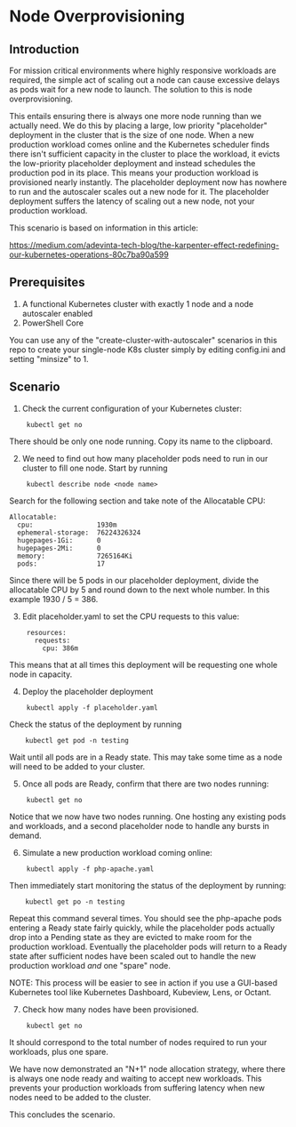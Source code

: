 # Node Overprovisioning

## Introduction
For mission critical environments where highly responsive workloads are required, the simple act of scaling out a node can cause excessive delays as pods wait for a new node to launch.  The solution to this is node overprovisioning.

This entails ensuring there is always one more node running than we actually need.  We do this by placing a large, low priority "placeholder" deployment in the cluster that is the size of one node.  When a new production workload comes online and the Kubernetes scheduler finds there isn't sufficient capacity in the cluster to place the workload, it evicts the low-priority placeholder deployment and instead schedules the production pod in its place.  This means your production workload is provisioned nearly instantly.  The placeholder deployment now has nowhere to run and the autoscaler scales out a new node for it.  The placeholder deployment suffers the latency of scaling out a new node, not your production workload.

This scenario is based on information in this article:

https://medium.com/adevinta-tech-blog/the-karpenter-effect-redefining-our-kubernetes-operations-80c7ba90a599

## Prerequisites
1. A functional Kubernetes cluster with exactly 1 node and a node autoscaler enabled
2. PowerShell Core

You can use any of the "create-cluster-with-autoscaler" scenarios in this repo to create your single-node K8s cluster simply by editing config.ini and setting "minsize" to 1.

## Scenario
1. Check the current configuration of your Kubernetes cluster:

        kubectl get no

There should be only one node running.  Copy its name to the clipboard.

2. We need to find out how many placeholder pods need to run in our cluster to fill one node.  Start by running

        kubectl describe node <node name>

Search for the following section and take note of the Allocatable CPU:

    Allocatable:
      cpu:                1930m
      ephemeral-storage:  76224326324
      hugepages-1Gi:      0
      hugepages-2Mi:      0
      memory:             7265164Ki
      pods:               17

Since there will be 5 pods in our placeholder deployment, divide the allocatable CPU by 5 and round down to the next whole number.  In this example 1930 / 5 = 386.

3. Edit placeholder.yaml to set the CPU requests to this value:

        resources:
          requests:
            cpu: 386m

This means that at all times this deployment will be requesting one whole node in capacity.

4. Deploy the placeholder deployment

        kubectl apply -f placeholder.yaml

Check the status of the deployment by running

        kubectl get pod -n testing

Wait until all pods are in a Ready state.  This may take some time as a node will need to be added to your cluster.  

5. Once all pods are Ready, confirm that there are two nodes running:

        kubectl get no

Notice that we now have two nodes running.  One hosting any existing pods and workloads, and a second placeholder node to handle any bursts in demand.

6. Simulate a new production workload coming online:

        kubectl apply -f php-apache.yaml

Then immediately start monitoring the status of the deployment by running:

        kubectl get po -n testing

Repeat this command several times.  You should see the php-apache pods entering a Ready state fairly quickly, while the placeholder pods actually drop into a Pending state as they are evicted to make room for the production workload.  Eventually the placeholder pods will return to a Ready state after sufficient nodes have been scaled out to handle the new production workload *and* one "spare" node.

NOTE: This process will be easier to see in action if you use a GUI-based Kubernetes tool like Kubernetes Dashboard, Kubeview, Lens, or Octant.

7. Check how many nodes have been provisioned.  

        kubectl get no

It should correspond to the total number of nodes required to run your workloads, plus one spare.  

We have now demonstrated an "N+1" node allocation strategy, where there is always one node ready and waiting to accept new workloads.  This prevents your production workloads from suffering latency when new nodes need to be added to the cluster.

This concludes the scenario.

